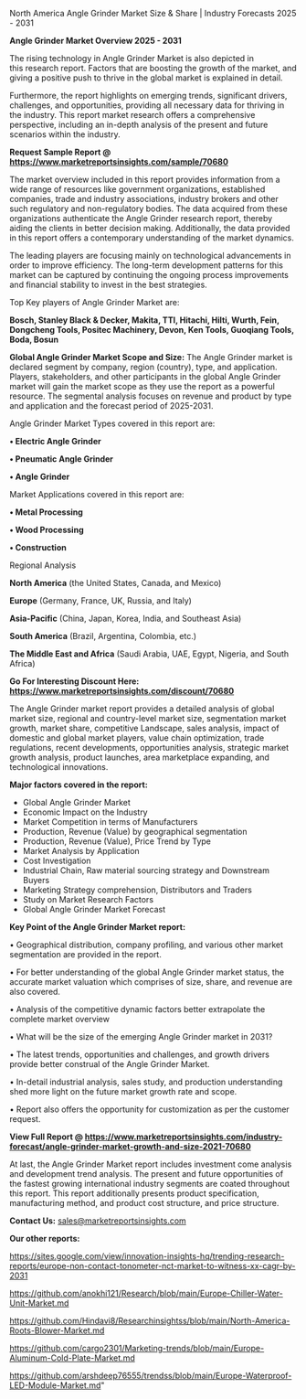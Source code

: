  North America Angle Grinder Market Size & Share | Industry Forecasts 2025 - 2031

<Strong> Angle Grinder Market Overview 2025 - 2031</strong>

The rising technology in Angle Grinder Market is also depicted in this research report. Factors that are boosting the growth of the market, and giving a positive push to thrive in the global market is explained in detail.

Furthermore, the report highlights on emerging trends, significant drivers, challenges, and opportunities, providing all necessary data for thriving in the industry. This report market research offers a comprehensive perspective, including an in-depth analysis of the present and future scenarios within the industry.

<strong>Request Sample Report @ <a href=https://www.marketreportsinsights.com/sample/70680>https://www.marketreportsinsights.com/sample/70680</a></strong>

The market overview included in this report provides information from a wide range of resources like government organizations, established companies, trade and industry associations, industry brokers and other such regulatory and non-regulatory bodies. The data acquired from these organizations authenticate the Angle Grinder research report, thereby aiding the clients in better decision making. Additionally, the data provided in this report offers a contemporary understanding of the market dynamics.

The leading players are focusing mainly on technological advancements in order to improve efficiency. The long-term development patterns for this market can be captured by continuing the ongoing process improvements and financial stability to invest in the best strategies.

Top Key players of Angle Grinder Market are:

<strong>Bosch, Stanley Black & Decker, Makita, TTI, Hitachi, Hilti, Wurth, Fein, Dongcheng Tools, Positec Machinery, Devon, Ken Tools, Guoqiang Tools, Boda, Bosun</strong>

<strong><b>Global Angle Grinder Market Scope and Size:</b></strong>
The Angle Grinder market is declared segment by company, region (country), type, and application. Players, stakeholders, and other participants in the global Angle Grinder market will gain the market scope as they use the report as a powerful resource. The segmental analysis focuses on revenue and product by type and application and the forecast period of 2025-2031.

Angle Grinder Market Types covered in this report are:

<strong>• Electric Angle Grinder

• Pneumatic Angle Grinder

• Angle Grinder</strong>

Market Applications covered in this report are:

<strong>• Metal Processing

• Wood Processing

• Construction</strong> 

Regional Analysis

<strong>North America</strong> (the United States, Canada, and Mexico)

<strong>Europe</strong> (Germany, France, UK, Russia, and Italy)

<strong>Asia-Pacific</strong> (China, Japan, Korea, India, and Southeast Asia)

<strong>South America</strong> (Brazil, Argentina, Colombia, etc.)

<strong>The Middle East and Africa</strong> (Saudi Arabia, UAE, Egypt, Nigeria, and South Africa)

<strong>Go For Interesting Discount Here: <a href=https://www.marketreportsinsights.com/discount/70680>https://www.marketreportsinsights.com/discount/70680</a></strong>

The Angle Grinder market report provides a detailed analysis of global market size, regional and country-level market size, segmentation market growth, market share, competitive Landscape, sales analysis, impact of domestic and global market players, value chain optimization, trade regulations, recent developments, opportunities analysis, strategic market growth analysis, product launches, area marketplace expanding, and technological innovations.

<strong><b>Major factors covered in the report:</b></strong>
<ul>
  <li>Global Angle Grinder Market </li>
  <li>Economic Impact on the Industry</li>
  <li>Market Competition in terms of Manufacturers</li>
  <li>Production, Revenue (Value) by geographical segmentation</li>
  <li>Production, Revenue (Value), Price Trend by Type</li>
  <li>Market Analysis by Application</li>
  <li>Cost Investigation</li>
  <li>Industrial Chain, Raw material sourcing strategy and Downstream Buyers</li>
  <li>Marketing Strategy comprehension, Distributors and Traders</li>
  <li>Study on Market Research Factors</li>
  <li>Global Angle Grinder Market Forecast</li>
</ul>

<strong><b>Key Point of the Angle Grinder Market report:</b></strong>

• Geographical distribution, company profiling, and various other market segmentation are provided in the report.

• For better understanding of the global Angle Grinder market status, the accurate market valuation which comprises of size, share, and revenue are also covered.

• Analysis of the competitive dynamic factors better extrapolate the complete market overview

• What will be the size of the emerging Angle Grinder market in 2031?

• The latest trends, opportunities and challenges, and growth drivers provide better construal of the Angle Grinder Market.

• In-detail industrial analysis, sales study, and production understanding shed more light on the future market growth rate and scope.

• Report also offers the opportunity for customization as per the customer request.

<strong><b>View Full Report @ <a href=https://www.marketreportsinsights.com/industry-forecast/angle-grinder-market-growth-and-size-2021-70680>https://www.marketreportsinsights.com/industry-forecast/angle-grinder-market-growth-and-size-2021-70680</a></b></strong>


At last, the Angle Grinder Market report includes investment come analysis and development trend analysis. The present and future opportunities of the fastest growing international industry segments are coated throughout this report. This report additionally presents product specification, manufacturing method, and product cost structure, and price structure.

<strong>Contact Us:</strong>
sales@marketreportsinsights.com

<strong>Our other reports:</strong>

<a href=https://sites.google.com/view/innovation-insights-hq/trending-research-reports/europe-non-contact-tonometer-nct-market-to-witness-xx-cagr-by-2031>https://sites.google.com/view/innovation-insights-hq/trending-research-reports/europe-non-contact-tonometer-nct-market-to-witness-xx-cagr-by-2031</a>

<a href=https://github.com/anokhi121/Research/blob/main/Europe-Chiller-Water-Unit-Market.md>https://github.com/anokhi121/Research/blob/main/Europe-Chiller-Water-Unit-Market.md</a>

<a href=https://github.com/Hindavi8/Researchinsightss/blob/main/North-America-Roots-Blower-Market.md>https://github.com/Hindavi8/Researchinsightss/blob/main/North-America-Roots-Blower-Market.md</a>

<a href=https://github.com/cargo2301/Marketing-trends/blob/main/Europe-Aluminum-Cold-Plate-Market.md>https://github.com/cargo2301/Marketing-trends/blob/main/Europe-Aluminum-Cold-Plate-Market.md</a>

<a href=https://github.com/arshdeep76555/trendss/blob/main/Europe-Waterproof-LED-Module-Market.md>https://github.com/arshdeep76555/trendss/blob/main/Europe-Waterproof-LED-Module-Market.md</a>"
